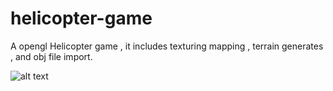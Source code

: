 # helicopter-game
 A opengl Helicopter game , it includes texturing mapping , terrain generates , and obj file import. 
 
 
![alt text](https://jonnnyportfolioimagebucket.s3-ap-southeast-2.amazonaws.com/Image/Helicopter+Game.gif)
